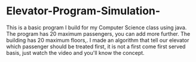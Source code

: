 # Elevator-Program-Simulation-
This is a basic program I build for my Computer Science class using java. The program has 20 maximum passengers, you can add more further. The building has 20 maximum floors,. I made an algorithm that tell our elevator which passenger should be treated first, it is not a first come first served basis, just watch the video and you'll know the concept.
